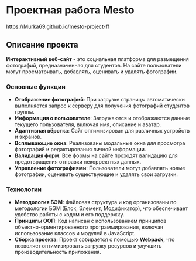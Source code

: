 # Проектная работа Mesto

https://Murka69.github.io/mesto-project-ff

## Описание проекта

**Интерактивный веб-сайт** - это социальная платформа для размещения фотографий, предназначенная для студентов. На сайте пользователи могут просматривать, добавлять, оценивать и удалять фотографии. 

### Основные функции

- **Отображение фотографий**: При загрузке страницы автоматически выполняется запрос к серверу для получения фотографий студентов группы.
- **Информация о пользователе**: Загружаются и отображаются данные текущего пользователя, включая имя, описание и аватар.
- **Адаптивная вёрстка**: Сайт оптимизирован для различных устройств и экранов.
- **Всплывающие окна**: Реализованы модальные окна для просмотра фотографий и редактирования личной информации.
- **Валидация форм**: Все формы на сайте проходят валидацию для предотвращения отправки некорректных данных.
- **Управление фотографиями**: Пользователи могут добавлять новые фотографии, оценивать существующие и удалять свои загрузки.

### Технологии

- **Методология БЭМ**: Файловая структура и код организованы по методологии БЭМ (Блок, Элемент, Модификатор), что обеспечивает удобство работы с кодом и его поддержку.
- **Принципы ООП**: Код написан с использованием принципов объектно-ориентированного программирования, включая использование классов и модулей в JavaScript.
- **Сборка проекта**: Проект собирается с помощью **Webpack**, что позволяет оптимизировать загрузку ресурсов и улучшить производительность приложения.

